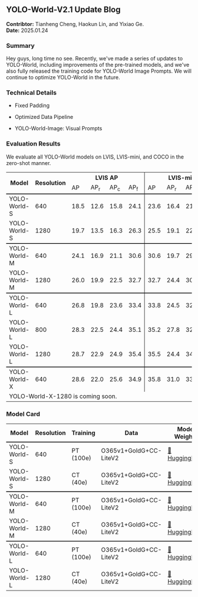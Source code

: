 ## YOLO-World-V2.1 Update Blog

**Contribtor:** Tianheng Cheng, Haokun Lin, and Yixiao Ge.\
**Date:** 2025.01.24

### Summary
Hey guys, long time no see. Recently, we've made a series of updates to YOLO-World, including improvements of the pre-trained models, and we've also fully released the training code for YOLO-World Image Prompts. We will continue to optimize YOLO-World in the future.


### Technical Details

* Fixed Padding


* Optimized Data Pipeline


* YOLO-World-Image: Visual Prompts



### Evaluation Results
We evaluate all YOLO-World models on LVIS, LVIS-mini, and COCO in the zero-shot manner.

<table>
    <tr>
        <th rowspan="2">Model</th><th rowspan="2">Resolution</th><th colspan="4" style="border-right: 1px solid">LVIS AP</th><th colspan="4">LVIS-mini</th><th colspan="4" style="border-left: 1px solid">COCO</th>
    </tr>
        <td>AP</td><td>AP<sub>r</sub></td><td>AP<sub>c</sub></td><td style="border-right: 1px solid">AP<sub>f</sub></td><td>AP</td><td>AP<sub>r</sub></td><td>AP<sub>c</sub></td><td>AP<sub>f</sub></td><td style="border-left: 1px solid">AP</td><td>AP<sub>50</sub></td><td>AP<sub>75</sub></td>
    <tr style="border-top: 2px solid">
        <td>YOLO-World-S</td><td>640</td><td>18.5</td><td>12.6</td><td>15.8</td><td style="border-right: 1px solid">24.1</td><td>23.6</td><td>16.4</td><td>21.5</td><td>26.6</td><td style="border-left: 1px solid">36.6</td><td>51.0</td><td>39.7</td>
    </tr>
    <tr>
        <td>YOLO-World-S</td><td>1280</td><td>19.7</td><td>13.5</td><td>16.3</td><td style="border-right: 1px solid">26.3</td><td>25.5</td><td>19.1</td><td>22.6</td><td>29.3</td><td style="border-left: 1px solid">38.2</td><td>54.2</td><td>41.6</td>
    </tr>
    <tr style="border-top: 2px solid">
        <td>YOLO-World-M</td><td>640</td><td>24.1</td><td>16.9</td><td>21.1</td><td style="border-right: 1px solid">30.6</td><td>30.6</td><td>19.7</td><td>29.0</td><td>34.1</td><td style="border-left: 1px solid">43.0</td><td>58.6</td><td>46.7</td>
    </tr>
    <tr>
        <td>YOLO-World-M</td><td>1280</td><td>26.0</td><td>19.9</td><td>22.5</td><td style="border-right: 1px solid">32.7</td><td>32.7</td><td>24.4</td><td>30.2</td><td>36.4</td><td style="border-left: 1px solid">43.8</td><td>60.3</td><td>47.7</td>
    </tr>
    <tr style="border-top: 2px solid">
        <td>YOLO-World-L</td><td>640</td><td>26.8</td><td>19.8</td><td>23.6</td><td style="border-right: 1px solid">33.4</td><td>33.8</td><td>24.5</td><td>32.3</td><td>36.8</td><td style="border-left: 1px solid">44.9</td><td>60.4</td><td>48.9</td>
    </tr>
    <tr>
        <td>YOLO-World-L</td><td>800</td><td>28.3</td><td>22.5</td><td>24.4</td><td style="border-right: 1px solid">35.1</td><td>35.2</td><td>27.8</td><td>32.6</td><td>38.8</td><td style="border-left: 1px solid">47.4</td><td>63.3</td><td>51.8</td>
    </tr>
    <tr>
        <td>YOLO-World-L</td><td>1280</td><td>28.7</td><td>22.9</td><td>24.9</td><td style="border-right: 1px solid">35.4</td><td>35.5</td><td>24.4</td><td>34.0</td><td>38.8</td><td style="border-left: 1px solid">46.0</td><td>62.5</td><td>50.0</td>
    </tr>
    <tr style="border-top: 2px solid">
        <td>YOLO-World-X</td><td>640</td><td>28.6</td><td>22.0</td><td>25.6</td><td style="border-right: 1px solid">34.9</td><td>35.8</td><td>31.0</td><td>33.7</td><td>38.5</td><td style="border-left: 1px solid">46.7</td><td>62.5</td><td>51.0</td>
    </tr>
    <tr>
        <td colspan="13">YOLO-World-X-1280 is coming soon.</td>
    </tr>
</table>

### Model Card

<table>
    <tr>
        <th>Model</th><th>Resolution</th><th>Training</th><th>Data</th><th>Model Weights</th>
    </tr>
    <tr style="border-top: 2px solid">
        <td>YOLO-World-S</td><td>640</td><td>PT (100e)</td><td>O365v1+GoldG+CC-LiteV2</td><td><a href=""> 🤗 HuggingFace</a></td>
    </tr>
    <tr>
        <td>YOLO-World-S</td><td>1280</td><td>CT (40e)</td><td>O365v1+GoldG+CC-LiteV2</td><td><a href=""> 🤗 HuggingFace</a></td>
    </tr>
    <tr style="border-top: 2px solid">
        <td>YOLO-World-M</td><td>640</td><td>PT (100e)</td><td>O365v1+GoldG+CC-LiteV2</td><td><a href=""> 🤗 HuggingFace</a></td>
    </tr>
    <tr>
        <td>YOLO-World-M</td><td>1280</td><td>CT (40e)</td><td>O365v1+GoldG+CC-LiteV2</td><td><a href=""> 🤗 HuggingFace</a></td>
    </tr>
    <tr style="border-top: 2px solid">
        <td>YOLO-World-L</td><td>640</td><td>PT (100e)</td><td>O365v1+GoldG+CC-LiteV2</td><td><a href=""> 🤗 HuggingFace</a></td>
    </tr>
    <tr>
        <td>YOLO-World-L</td><td>1280</td><td>CT (40e)</td><td>O365v1+GoldG+CC-LiteV2</td><td><a href=""> 🤗 HuggingFace</a></td>
    </tr>
</table>



<!-- | Model | Resolution | Training | Params | Model Weights |
| :---: | :--------: | :------: | :----: | :-----------: |
| YOLO-World-S | 640 | PT | | |
| YOLO-World-M | 640 | PT | | |
| YOLO-World-L | 640 | PT | | | -->
